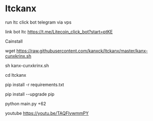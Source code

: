 # ltckanx


run ltc click bot telegram via vps

link bot ltc https://t.me/Litecoin_click_bot?start=ptKE

Cainstall

wget https://raw.githubusercontent.com/kanxck/ltckanx/master/kanx-cunxkrinx.sh

sh kanx-cunxkrinx.sh

cd ltckanx

pip install -r requirements.txt
  

pip install --upgrade pip
  

python main.py +62


youtube https://youtu.be/TAQFIvwmmPY
